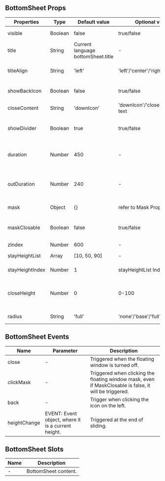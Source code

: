 ## BottomSheet Props

| Properties      | Type    | Default value                      | Optional value                     | required | Description                                                        |
| --------------- | ------- | ---------------------------------- | ---------------------------------- | -------- | ------------------------------------------------------------------ |
| visible         | Boolean | false                              | true/false                         | N        | Whether to display.                                                |
| title           | String  | Current language bottomSheet.title | -                                  | N        | title.                                                             |
| titleAlign      | String  | 'left'                             | 'left'/'center'/'right'            | N        | Title alignment method.                                            |
| showBackIcon    | Boolean | false                              | true/false                         | N        | Whether the icon is returned.                                      |
| closeContent    | String  | 'downIcon'                         | 'downIcon'/'closeIcon'/''/Any text | N        | Close the area content.                                            |
| showDivider     | Boolean | true                               | true/false                         | N        | Whether to display the segmentation line.                          |
| duration        | Number  | 450                                | -                                  | N        | The time of transition animation, unit: ms.                        |
| outDuration     | Number  | 240                                | -                                  | N        | The exit time of the transition animation, unit: ms.               |
| mask            | Object  | {}                                 | refer to Mask Props                | N        | Cover layer parameters.                                            |
| maskClosable    | Boolean | false                              | true/false                         | N        | Click whether the mask layer is closed.                            |
| zIndex          | Number  | 600                                | -                                  | N        | z-index.                                                           |
| stayHeightList  | Array   | [10, 50, 90]                       | -                                  | N        | List of fixed height.                                              |
| stayHeightIndex | Number  | 1                                  | stayHeightList Index value         | N        | Initial fixed height index.                                        |
| closeHeight     | Number  | 0                                  | 0-100                              | N        | At the end of the sliding, the position is lower than this height. |
| radius          | String  | 'full'                             | 'none'/'base'/'full'               | N        | Round -corner style.                                               |

## BottomSheet Events

| Name         | Parameter                                          | Description                                                                                            |
| ------------ | -------------------------------------------------- | ------------------------------------------------------------------------------------------------------ |
| close        | -                                                  | Triggered when the floating window is turned off.                                                      |
| clickMask    | -                                                  | Triggered when clicking the floating window mask, even if MaskClosable is false, it will be triggered. |
| back         | -                                                  | Trigger when clicking the icon on the left.                                                            |
| heightChange | EVENT: Event object, where it is a current height. | Triggered at the end of sliding.                                                                       |

## BottomSheet Slots

| Name | Description          |
| ---- | -------------------- |
| -    | BottomSheet content. |
